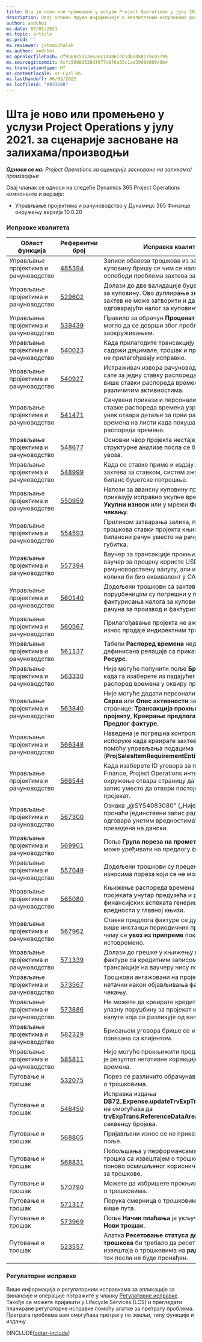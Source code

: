```yaml
---
title: Шта је ново или промењено у услузи Project Operations у јулу 2021. за сценарије засноване на залихама/производњи
description: Овај чланак пружа информације о квалитетним исправкама доступним у издању пројектних операција у јулу 2021.
author: andchoi
ms.date: 07/01/2021
ms.topic: article
ms.prod: ''
ms.reviewer: johnmichalak
ms.author: andchoi
ms.openlocfilehash: df9a68c5a12e6aec140867eb1db3d88279c05795
ms.sourcegitcommit: 6cfc50d89528df977a8f6a55c1ad39d99800d9b4
ms.translationtype: HT
ms.contentlocale: sr-Cyrl-RS
ms.lasthandoff: 06/03/2022
ms.locfileid: "8933648"
---
```

# <a name="whats-new-or-changed-in-project-operations-july-2021-for-stockedproduction-based-scenarios"></a>Шта је ново или промењено у услузи Project Operations у јулу 2021. за сценарије засноване на залихама/производњи

_**Односи се на:** Project Operations за сценарије засноване на залихама/производњи_

Овај чланак се односи на следеће Dynamics 365 Project Operations компоненте и верзије:

- Управљање пројектима и рачуноводство у Дyнамицс 365 Финанце окружењу верзија 10.0.20
 
### <a name="quality-updates"></a>Исправке квалитета
                                                                                                                                                                                  
| Област функција                      | Референтни број| Исправка квалитета                                                                                                                                                                          |
|-----------------------------------|--------|---------------------------------------------------------------------------------------------------------------------------------------------------------------------------------|
| Управљање пројектима и рачуноводство | [485394](https://fix.lcs.dynamics.com/Issue/Details/?bugId=485394) | Записи обавеза трошкова из захтева за куповину бришу се чим се налог за куповину ослободи проблема захтева за куповину.                                                                           |
| Управљање пројектима и рачуноводство | [529602](https://fix.lcs.dynamics.com/Issue/Details/?bugId=529602) | Долази до две валидације буџета при захтеву за куповину. Ово дуплирање значи да се захтев не може затворити и да се не креира одговарајући налог за куповину.                                                                                                                        |
| Управљање пројектима и рачуноводство | [539439](https://fix.lcs.dynamics.com/Issue/Details/?bugId=539439) | Правило за обрачун **Проценат за обрачун** није могло да се доврши због проблема са заокруживањем.                                                                              |
| Управљање пројектима и рачуноводство | [540023](https://fix.lcs.dynamics.com/Issue/Details/?bugId=540023) | Када прилагодите трансакцију и проценат садржи децимале, трошак и продајна цена се не прилагођавају исправно.                                      |
| Управљање пројектима и рачуноводство | [540927](https://fix.lcs.dynamics.com/Issue/Details/?bugId=540927) | Истраживач извора рачуноводства приказује сате за једну ставку распореда времена за више ставки распореда времена са различитим активностима.                                      |
| Управљање пројектима и рачуноводство | [541471](https://fix.lcs.dynamics.com/Issue/Details/?bugId=541471) | Сачувани прикази и персонализација детаља ставке распореда времена узрокују да систем увек отвара детаље за први распореда времена на листи када покушава да отвори распореда времена.  |
| Управљање пројектима и рачуноводство | [548677](https://fix.lcs.dynamics.com/Issue/Details/?bugId=548677) | Основни чвор пројекта нестаје, а записи структурне анализе посла се бришу након увоза.                                                                                             |
| Управљање пројектима и рачуноводство | [548999](https://fix.lcs.dynamics.com/Issue/Details/?bugId=548999) | Када се ставке приме и издају делимично из захтева за ставком, систем ажурира погрешан биланс буџетске потрошње. |
| Управљање пројектима и рачуноводство | [550959](https://fix.lcs.dynamics.com/Issue/Details/?bugId=550959) | Налози за авансну куповину пројекта не приказују исправно укупне вредности у окну **Укупни износи** или у мрежи **Фактура на чекању**.                                                                  |
| Управљање пројектима и рачуноводство | [554593](https://fix.lcs.dynamics.com/Issue/Details/?bugId=554593) | Приликом затварања залиха, прилагођавања трошкова ставки пројекта књиже се на билансни рачун уместо на рачун добити и губитка.                                                            |
| Управљање пројектима и рачуноводство | [557394](https://fix.lcs.dynamics.com/Issue/Details/?bugId=557394) | Ваучер за трансакције прокњижен у пројекту и ваучер за процену користе USD као рачуноводствену валуту, али износ показује колики би био еквивалент у CAD.              |
| Управљање пројектима и рачуноводство | [560140](https://fix.lcs.dynamics.com/Issue/Details/?bugId=560140) | Додељени трошкови са захтевом за ставком и поруџбеницом су погрешни у процесу фактурисања налога за куповину са делом рачуна за производ и фактурисањем дела.       |
| Управљање пројектима и рачуноводство | [560567](https://fix.lcs.dynamics.com/Issue/Details/?bugId=560567) | Прилагођавање пројекта не ажурира исправно износ продаје индиректним трошковима.                                                                                    |
| Управљање пројектима и рачуноводство | [561137](https://fix.lcs.dynamics.com/Issue/Details/?bugId=561137) | Табели **Распоред времена** недостаје дефинисана релација са приказом **Радник/Ресурс**.                                                                                   |
| Управљање пројектима и рачуноводство | [563330](https://fix.lcs.dynamics.com/Issue/Details/?bugId=563330) | Није могуће попунити поље **Број активности** када га изаберете из падајућег менија за распоред времена у оквиру предузећа.                                                                 |
| Управљање пројектима и рачуноводство | [563840](https://fix.lcs.dynamics.com/Issue/Details/?bugId=563840) | Није могуће додати персонализовано поље **Сврха** или **Опис активности** за следеће странице: **Трансакција прокњижена у пројекту**, **Креирање предлога фактуре** или **Предлог фактуре**.  |
| Управљање пројектима и рачуноводство | [566348](https://fix.lcs.dynamics.com/Issue/Details/?bugId=566348) | Наведена је погрешна контрола датума испоруке када креирате захтеве за ставком помоћу управљања подацима (**ProjSalesItemRequirementEntity**).                                              |
| Управљање пројектима и рачуноводство | [566544](https://fix.lcs.dynamics.com/Issue/Details/?bugId=566544) | Када изаберете ID уговора за пројекат у услузи Finance, Project Operations интегрисано окружење отвара страницу да креира нови запис уместо да отвори постојећи уговор за пројекат.                                                                                                                 |
| Управљање пројектима и рачуноводство | [567300](https://fix.lcs.dynamics.com/Issue/Details/?bugId=567300) |  Ознака „@SYS4083080“ („Није могуће пронаћи јединствени запис радника који одговара унетим вредностима“) није преведена на дански.                                |
| Управљање пројектима и рачуноводство | [569901](https://fix.lcs.dynamics.com/Issue/Details/?bugId=569901) | Поље **Група пореза на промет ставки** се не може уређивати на предлогу фактуре.                                                                               |
| Управљање пројектима и рачуноводство | [557049](https://fix.lcs.dynamics.com/Issue/Details/?bugId=557049) | Додељени трошкови су прецењени са износима пореза који се не могу одбити.                                                                                                    |
| Управљање пројектима и рачуноводство | [565080](https://fix.lcs.dynamics.com/Issue/Details/?bugId=565080) | Књижење распореда времена са више пројеката унутар предузећа и различитих финансијских аспеката генерише неочекиване вредности у главној књизи.                             |
| Управљање пројектима и рачуноводство | [567962](https://fix.lcs.dynamics.com/Issue/Details/?bugId=567962) | Ставке предлога фактуре се дуплирају због више инстанци периодичних процеса, при чему се **увоз из припреме** покреће истовремено.                                      |
| Управљање пројектима и рачуноводство | [571339](https://fix.lcs.dynamics.com/Issue/Details/?bugId=571339) | Долази до грешке у књижењу предлога фактуре са кредитним записом, тако да трансакције на ваучеру нису поравнате.    |
| Управљање пројектима и рачуноводство | [573567](https://fix.lcs.dynamics.com/Issue/Details/?bugId=573567) | Трошкови ангажовани на пројекту постају нетачни након објављивања фактура на чекању.                                                                             |
| Управљање пројектима и рачуноводство | [573886](https://fix.lcs.dynamics.com/Issue/Details/?bugId=573886) | Не можете да креирате кредитни запис за улазну поруџбину за пројекат када је порез у валути која се разликује од валуте предузећа.                                      |
| Управљање пројектима и рачуноводство | [582329](https://fix.lcs.dynamics.com/Issue/Details/?bugId=582329) | Брисањем уговора брише се и адреса повезана са клијентом.                                                                                     |
| Управљање пројектима и рачуноводство | [585811](https://fix.lcs.dynamics.com/Issue/Details/?bugId=585811) | Није могуће прокњижити предлог фактуре који је резултат негативне корекције трансакције времена.                                                                    |
| Путовање и трошак                  | [532075](https://fix.lcs.dynamics.com/Issue/Details/?bugId=532075) | Порез се различито обрачунава у извештајима о трошковима.                                                                                                                  |
| Путовање и трошак                  | [546450](https://fix.lcs.dynamics.com/Issue/Details/?bugId=546450) | Исправка издања **DB72_Expense.updateTrvExpTransProjTransId()** не омогућава да **trvExpTrans.ReferenceDataAreaId** креира нову секвенцу бројева.                    |
| Путовање и трошак                  | [568805](https://fix.lcs.dynamics.com/Issue/Details/?bugId=568805) | Пријављени износ се не приказује уз обавезно поље.                                                                                                             |
| Путовање и трошак                  | [568831](https://fix.lcs.dynamics.com/Issue/Details/?bugId=568831) | Побољшања у перформансама повезивања трошка са извештајем о трошковима помоћу поново осмишљеног корисничког интерфејса за трошкове.                                                            |
| Путовање и трошак                  | [570790](https://fix.lcs.dynamics.com/Issue/Details/?bugId=570790) | Можете да избришете прокњижене извештаје о трошковима.                                                                                           |
| Путовање и трошак                  | [571317](https://fix.lcs.dynamics.com/Issue/Details/?bugId=571317) | Порука смерница о трошковима се приказује више пута.                                                                                                       |
| Путовање и трошак                  | [573969](https://fix.lcs.dynamics.com/Issue/Details/?bugId=573969) | Поље **Начин плаћања** је укључено у окно **Нови трошак**.                                                                                                      |
| Путовање и трошак                  | [523557](https://fix.lcs.dynamics.com/Issue/Details/?bugId=523557) | Алатка **Ресетовање статуса документа трошкова** би требало да ресетује статус извештаја о трошковима на **радну верзију** ако ток посла не буде пронађен. 

### <a name="regulatory-updates"></a>Регулаторне исправке
Више информација о регулаторним исправкама за апликације за финансије и операције потражите у чланку [Регулаторне исправке](/dynamics365/finance/localizations/regulatory-updates). Такође се можете пријавити у Lifecycle Services (LCS) и прегледати планиране регулаторне исправке помоћу алатке за претрагу проблема. Претрага проблема вам омогућава претрагу по земљи, типу функције и издању.


[!INCLUDE[footer-include](../../includes/footer-banner.md)]
